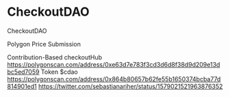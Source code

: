 # CheckoutDAO
CheckoutDAO

Polygon Price Submission

Contribution-Based checkoutHub https://polygonscan.com/address/0xe63d7e783f3cd3d6d8f38d9d209e13dbc5ed7059
Token $cdao https://polygonscan.com/address/0x864b80657b62fe55b1650374bcba77d814901ed1
https://twitter.com/sebastianariher/status/1579021521963876352


